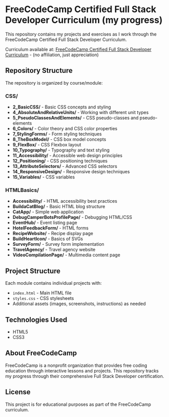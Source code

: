 # FreeCodeCamp Certified Full Stack Developer Curriculum (my progress)

This repository contains my projects and exercises as I work through the FreeCodeCamp Certified Full Stack Developer Curriculum.

Curriculum available at: [FreeCodeCamp Certified Full Stack Developer Curriculum](https://www.freecodecamp.org/learn/full-stack-development) - (no affiliation, just appreciation)

## Repository Structure

The repository is organized by course/module:

### CSS/
- **2_BasicCSS/** - Basic CSS concepts and styling
- **4_AbsoluteAndRelativeUnits/** - Working with different unit types
- **5_PseudoClassesAndElements/** - CSS pseudo-classes and pseudo-elements
- **6_Colors/** - Color theory and CSS color properties
- **7_StylingForms/** - Form styling techniques
- **8_TheBoxModel/** - CSS box model concepts
- **9_FlexBox/** - CSS Flexbox layout
- **10_Typography/** - Typography and text styling
- **11_Accessibility/** - Accessible web design principles
- **12_Positioning/** - CSS positioning techniques
- **13_AttributeSelectors/** - Advanced CSS selectors
- **14_ResponsiveDesign/** - Responsive design techniques
- **15_Variables/** - CSS variables

### HTMLBasics/
- **Accessibility/** - HTML accessibility best practices
- **BuildaCatBlog/** - Basic HTML blog structure
- **CatApp/** - Simple web application
- **DebugCamperBotsProfilePage/** - Debugging HTML/CSS
- **EventHub/** - Event listing page
- **HotelFeedbackForm/** - HTML forms
- **RecipeWebsite/** - Recipe display page
- **BuildHeartIcon/** - Basics of SVGs
- **SurveyForm/** - Survey form implementation
- **TravelAgency/** - Travel agency website
- **VideoCompilationPage/** - Multimedia content page

## Project Structure

Each module contains individual projects with:
- `index.html` - Main HTML file
- `styles.css` - CSS stylesheets
- Additional assets (images, screenshots, instructions) as needed

## Technologies Used

- HTML5
- CSS3

## About FreeCodeCamp

FreeCodeCamp is a nonprofit organization that provides free coding education through interactive lessons and projects. This repository tracks my progress through their comprehensive Full Stack Developer certification.

## License

This project is for educational purposes as part of the FreeCodeCamp curriculum.
